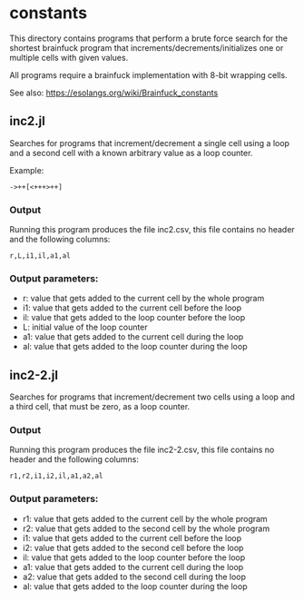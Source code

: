 # constants
This directory contains programs that perform a brute force search for the shortest brainfuck program that increments/decrements/initializes one or multiple cells with given values.

All programs require a brainfuck implementation with 8-bit wrapping cells.

See also: https://esolangs.org/wiki/Brainfuck_constants

## inc2.jl
Searches for programs that increment/decrement a single cell using a loop and a second cell with a known arbitrary value as a loop counter.

Example:
```
->++[<+++>++]
```

### Output
Running this program produces the file inc2.csv, this file contains no header and the following columns:
```
r,L,i1,il,a1,al
```

### Output parameters:
- r: value that gets added to the current cell by the whole program
- i1: value that gets added to the current cell before the loop
- il: value that gets added to the loop counter before the loop
- L: initial value of the loop counter
- a1: value that gets added to the current cell during the loop
- al: value that gets added to the loop counter during the loop


## inc2-2.jl
Searches for programs that increment/decrement two cells using a loop and a third cell, that must be zero, as a loop counter. 

### Output
Running this program produces the file inc2-2.csv, this file contains no header and the following columns:
```
r1,r2,i1,i2,il,a1,a2,al
```

### Output parameters:
- r1: value that gets added to the current cell by the whole program
- r2: value that gets added to the second cell by the whole program
- i1: value that gets added to the current cell before the loop
- i2: value that gets added to the second cell before the loop
- il: value that gets added to the loop counter before the loop
- a1: value that gets added to the current cell during the loop
- a2: value that gets added to the second cell during the loop
- al: value that gets added to the loop counter during the loop
